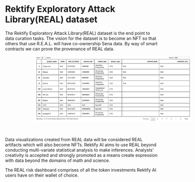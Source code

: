 # Rektify Exploratory Attack Library(REAL) dataset

The Rektify Exploratory Attack Library(REAL) dataset is the end point to data curation tasks. The vision for the dataset is to become an NFT so that others that use R.E.A.L. will have co-ownership Sena data. By way of smart contracts we can prove the provenance of REAL data. 

<!-- image -->
<p align="center">
  <img src="REAL-html.png" alt="" width="600" class="center" style="margin-left: 100px;"/>
</p>
</br>

Data visualizations created from REAL data will be considered REAL artifacts which will also become NFTs. Rektify AI aims to use REAL beyond conducting multi-variate statistical analysis to make inferences. Analysts' creativity is accepted and strongly promoted as a means create expression with data beyond the domains of math and science.

The REAL risk dashboard comprises of all the token investments Rektify AI users have on their wallet of choice.
